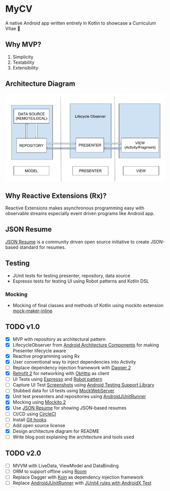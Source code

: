 # MyCV
A native Android app written entirely in Kotlin to showcase a Curriculum Vitae :page_facing_up:

## Why MVP?
1. Simplicity
2. Testability
3. Extensibility

## Architecture Diagram
<img src="https://github.com/bharatdodeja/MyCV/blob/master/MyCV%20Architecture%20Diagram.jpg" alt="Architecture Diagram"/>

## Why Reactive Extensions (Rx)?
Reactive Extensions makes asynchronous programming easy with observable streams especially event driven programs like Android app.

## JSON Resume
[JSON Resume](https://jsonresume.org) is a community driven open source initiative to create JSON-based standard for resumes.

## Testing
- JUnit tests for testing presenter, repository, data source
- Espresso tests for testing UI using Robot patterns and Kotlin DSL

### Mocking
- Mocking of final classes and methods of Kotlin using mockito extension [mock-maker-inline](https://github.com/mockito/mockito/wiki/What%27s-new-in-Mockito-2#mock-the-unmockable-opt-in-mocking-of-final-classesmethods)

## TODO v1.0
- [X] MVP with repository as architectural pattern
- [X] LifecycleObserver from [Android Architecture Components](https://developer.android.com/topic/libraries/architecture/) for making Presenter lifecycle aware
- [X] Reactive programming using Rx
- [X] User conventional way to inject dependencies into Activity
- [ ] Replace dependency injection framework with [Dagger 2](https://google.github.io/dagger/)
- [X] [Retrofit 2](https://github.com/square/retrofit) for networking with [OkHttp](https://github.com/square/okhttp) as client
- [ ] UI Tests using [Espresso](https://developer.android.com/training/testing/espresso/) and [Robot pattern](https://gist.github.com/bharatdodeja/ac001b6a24028bde56943ee40cab7dbd)
- [ ] Capture UI Test [Screenshots](https://developer.android.com/reference/android/support/test/runner/screenshot/Screenshot) using [Android Testing Support Library](https://android.github.io/android-test/)
- [ ] Stubbed data for UI tests using [MockWebServer](https://github.com/square/okhttp/tree/master/mockwebserver)
- [X] Unit test presenters and repositories using [AndroidJUnitRunner](https://developer.android.com/training/testing/junit-runner)
- [X] Mocking using [Mockito 2](https://github.com/mockito/mockito)
- [X] Use [JSON Resume](https://jsonresume.org) for showing JSON-based resumes
- [ ] CI/CD using [CircleCI](https://circleci.com/)
- [ ] Install [Git hooks](https://www.atlassian.com/git/tutorials/git-hooks)
- [ ] Add open source license
- [X] Design architecture diagram for README
- [ ] Write blog post explaining the architecture and tools used

## TODO v2.0
- [ ] MVVM with LiveData, ViewModel and DataBinding
- [ ] ORM to support offline using [Room](https://developer.android.com/topic/libraries/architecture/room)
- [ ] Replace Dagger with [Koin](https://insert-koin.io/) as dependency injection framework
- [ ] Replace [AndroidJUnitRunner](https://developer.android.com/training/testing/junit-runner) with [JUnit4 rules with AndroidX Test](https://developer.android.com/training/testing/junit-rules)

